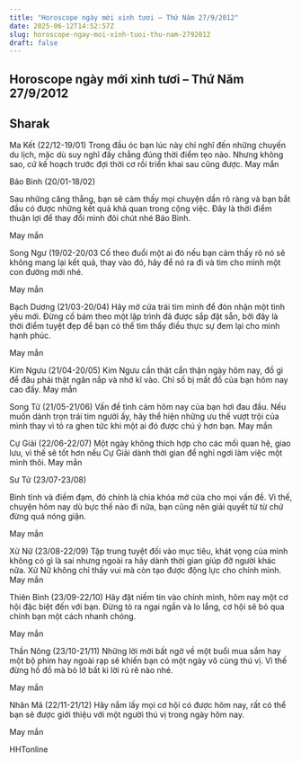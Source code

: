 ```yaml
---
title: "Horoscope ngày mới xinh tươi – Thứ Năm 27/9/2012"
date: 2025-06-12T14:52:57Z
slug: horoscope-ngay-moi-xinh-tuoi-thu-nam-2792012
draft: false
---
```


## Horoscope ngày mới xinh tươi – Thứ Năm 27/9/2012

## Sharak

Ma Kết (22/12-19/01)
Trong đầu óc bạn lúc này chỉ nghĩ đến những chuyến du lịch, mặc dù suy nghĩ đấy chẳng đúng thời điểm tẹo nào. Nhưng không sao, cứ kế hoạch trước đợi thời cơ rồi triển khai sau cũng được.
May mắn 
 
 
Bảo Bình (20/01-18/02) 
 
Sau những căng thẳng, bạn sẽ cảm thấy mọi chuyện dần rõ ràng và bạn bắt đầu có được những kết quả khả quan trong cộng việc. Đây là thời điểm thuận lợi để thay đổi mình đôi chút nhé Bảo Bình.
 
May mắn 
 
 
  Song Ngư (19/02-20/03
Cố theo đuổi một ai đó nếu bạn cảm thấy rõ nó sẽ không mang lại kết quả, thay vào đó, hãy để nó ra đi và tìm cho mình một con đường mới nhé.
 
May mắn 
 
 Bạch Dương (21/03-20/04) 
Hãy mở cửa trái tim mình để đón nhận một tình yêu mới. Đừng cố bám theo một lập trình đã được sắp đặt sẵn, bởi đây là thời điểm tuyệt đẹp để bạn có thể tìm thấy điều thực sự đem lại cho mình hạnh phúc.
 
May mắn 
 
Kim Ngưu (21/04-20/05) 
Kim Ngưu cần thật cẩn thận ngày hôm nay, đồ gì để đâu phải thật ngăn nắp và nhớ kĩ vào. Chỉ số bị mất đồ của bạn hôm nay cao đấy.
May mắn 
 
  Song Tử (21/05-21/06) 
Vấn đề tình cảm hôm nay của bạn hơi đau đầu. Nếu muốn dành trọn trái tim người ấy, hãy thể hiện những ưu thế vượt trội của mình thay vì tỏ ra ghen tức khi một ai đó được chú ý hơn bạn.
May mắn 
 
Cự Giải (22/06-22/07) 
Một ngày không thích hợp cho các mối quan hệ, giao lưu, vì thế sẽ tốt hơn nếu Cự Giải dành thời gian để nghỉ ngơi làm việc một mình thôi.
May mắn 
 
 
 Sư Tử (23/07-23/08)
 
Bình tĩnh và điềm đạm, đó chính là chìa khóa mở cửa cho mọi vấn đề. Vì thế, chuyện hôm nay dù bực thế nào đi nữa, bạn cũng nên giải quyết từ từ chứ đừng quá nóng giận.
 
May mắn 
 
 Xử Nữ (23/08-22/09) 
Tập trung tuyệt đối vào mục tiêu, khát vọng của mình không có gì là sai nhưng ngoài ra hãy dành thời gian giúp đỡ người khác nữa. Xử Nữ không chỉ thấy vui mà còn tạo được động lực cho chính mình.
May mắn 
 
 Thiên Bình (23/09-22/10) 
Hãy đặt niềm tin vào chính mình, hôm nay một cơ hội đặc biệt đến với bạn. Đừng tỏ ra ngại ngần và lo lắng, cơ hội sẽ bỏ qua chính bạn một cách nhanh chóng.
 
May mắn 
 
 Thần Nông (23/10-21/11) 
Những lời mời bất ngờ về một buổi mua sắm hay một bộ phim hay ngoài rạp sẽ khiến bạn có một ngày vô cùng thú vị. Vì thế đừng hồ đồ mà bỏ lỡ bất kì lời rủ rê nào nhé.
 
May mắn 
 
 Nhân Mã (22/11-21/12) 
Hãy nắm lấy mọi cơ hội có được hôm nay, rất có thể bạn sẽ được giới thiệu với một người thú vị trong ngày hôm nay.
 
May mắn 
 
HHTonline